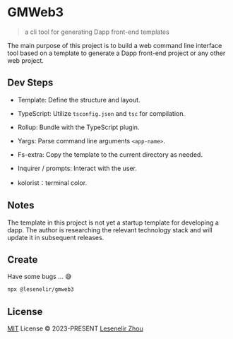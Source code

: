 # GMWeb3

> a cli tool for generating Dapp front-end templates

The main purpose of this project is to build a web command line interface tool based on a template to generate a Dapp front-end project or any other web project. 


## Dev Steps

- Template: Define the structure and layout.

- TypeScript: Utilize `tsconfig.json` and `tsc` for compilation.

- Rollup: Bundle with the TypeScript plugin.

- Yargs: Parse command line arguments `<app-name>`.

- Fs-extra: Copy the template to the current directory as needed.

- Inquirer / prompts: Interact with the user.

- kolorist：terminal color. 


## Notes

The template in this project is not yet a startup template for developing a dapp.
The author is researching the relevant technology stack and will update it in subsequent releases. 

## Create

Have some bugs ... 😅

```bash
npx @lesenelir/gmweb3
```

## License

[MIT]() License © 2023-PRESENT [Lesenelir Zhou](https://github.com/lesenelir)

